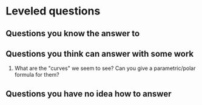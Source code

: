 # Leveled questions

## Questions you know the answer to



## Questions you think can answer with some work

1. What are the "curves" we seem to see?  Can you give a
   parametric/polar formula for them?

## Questions you have no idea how to answer
